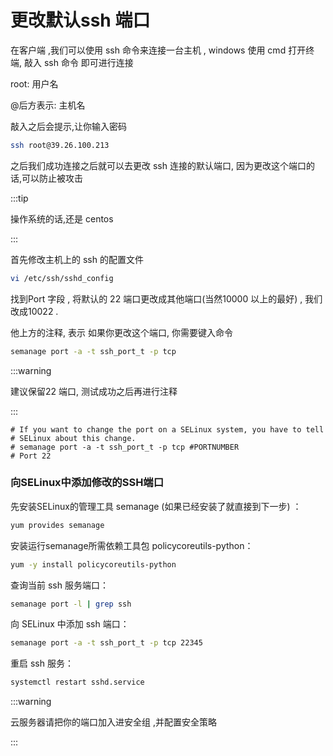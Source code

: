 

# 更改默认ssh 端口 



在客户端 ,我们可以使用 ssh 命令来连接一台主机 , windows 使用 cmd 打开终端, 敲入 ssh 命令 即可进行连接 

root: 用户名 

@后方表示: 主机名 

敲入之后会提示,让你输入密码

```bash
ssh root@39.26.100.213 
```



之后我们成功连接之后就可以去更改 ssh 连接的默认端口, 因为更改这个端口的话,可以防止被攻击

:::tip

操作系统的话,还是 centos 

:::







首先修改主机上的 ssh 的配置文件 

```bash
vi /etc/ssh/sshd_config
```

找到Port 字段 , 将默认的 22 端口更改成其他端口(当然10000 以上的最好)  , 我们改成10022  . 

他上方的注释, 表示 如果你更改这个端口, 你需要键入命令 

```bash
semanage port -a -t ssh_port_t -p tcp 
```

:::warning

建议保留22 端口, 测试成功之后再进行注释

:::

```
# If you want to change the port on a SELinux system, you have to tell
# SELinux about this change.
# semanage port -a -t ssh_port_t -p tcp #PORTNUMBER
# Port 22
```







###  向SELinux中添加修改的SSH端口

 先安装SELinux的管理工具 semanage (如果已经安装了就直接到下一步) ：

```bash
yum provides semanage
```

安装运行semanage所需依赖工具包 policycoreutils-python：

```bash
yum -y install policycoreutils-python
```

查询当前 ssh 服务端口：

```bash
semanage port -l | grep ssh
```

向 SELinux 中添加 ssh 端口：

```bash
semanage port -a -t ssh_port_t -p tcp 22345
```

重启 ssh 服务：

```bash
systemctl restart sshd.service
```





:::warning

云服务器请把你的端口加入进安全组 ,并配置安全策略

:::







































